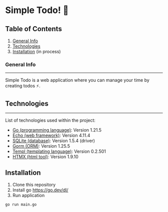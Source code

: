 # Simple Todo! 📝
## Table of Contents
1. [General Info](#general-info)
2. [Technologies](#technologies)
3. [Installation](#installation) (in process)
### General Info
***
Simple Todo is a web application where you can manage your time by creating todos ⚡.
## Technologies
***
List of technologies used within the project:
* [Go (programming language)](https://go.dev/): Version 1.21.5
* [Echo (web framework)](https://echo.labstack.com/): Version 4.11.4
* [SQLite (database)](https://www.sqlite.org/index.html): Version 1.5.4 (driver)
* [Gorm (ORM)](https://gorm.io/index.html): Version 1.25.5
* [Templ (templating language)](https://gorm.io/index.html): Version 0.2.501
* [HTMX (html tool)](https://htmx.org/): Version 1.9.10
## Installation
1. Clone this repository
2. Install go https://go.dev/dl/
3. Run application
```
go run main.go
```